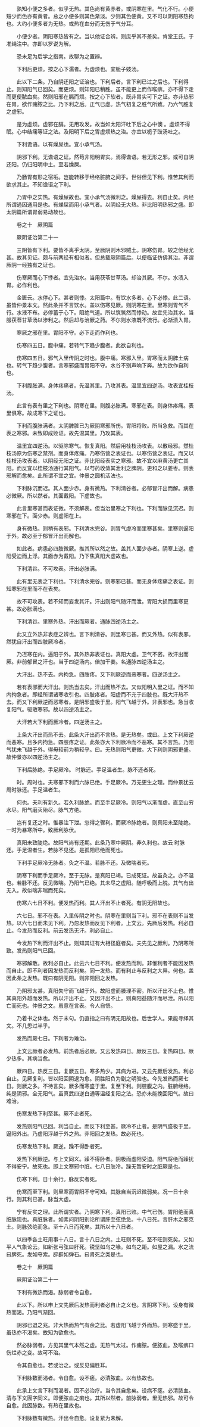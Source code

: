<!-- { "loadSidebar": true } -->
　　孰知小便之多者。似乎无热。其色尚有黄赤者。或阴寒在里。气化不行。小便短少而色亦有黄者。总之小便多则其色渐淡。少则其色便黄。又不可以阴阳寒热拘也。大约小便多者为无热。或热在血分而无伤于气分耳。

　　小便少者。阴阳寒热皆有之。当以他证合辨。则庶乎其不差矣。肯堂王氏。于准绳注中。亦即以罗说为解。

　　恐未足为后学之指南。故聊为之置辨。

　　下利后更烦。按之心下濡者。为虚烦也。宜栀子豉汤。

　　此以下二条。乃自阴还阳之证治也。下利后者。言下利已过之后也。下利得止。则知阳气已回矣。而更烦。则知阳已稍胜。虽不能更上而作喉痹。亦不得下走而更便脓血矣。然则阳邪在膈而烦。按之心下软者。既非胃实可下之证。亦非热邪在胃。欲作痈脓之比。乃下利之后。正气已虚。热气初复之胜气所致。乃六气胜复之虚邪。

　　是为虚烦。虚邪在膈。无用攻发。故当如太阳汗吐下后之心中懊 。虚烦不得眠。心中结痛等证之法。及阳明下后之胃虚烦热之治。亦宜以栀子豉汤吐之。

　　下利谵语。以有燥屎也。宜小承气汤。

　　阴邪下利。无谵语之证。然苟非阳明胃实。焉得谵语。若无形之邪。或可自阴还阳。仍归阳明中土。至若燥屎。

　　乃肠胃有形之宿垢。岂能转移于经络脏腑之间乎。世俗但见下利。惟苦其利而欲求其止。不知谵语之下利。

　　乃胃中之实热。有燥屎故也。宜小承气汤微利之。燥屎得去。利自止矣。内经所谓通因通用是也。有燥屎而用小承气者。以阴经无大热。非比阳明热邪之盛。即太阴篇所谓胃弱易动故也。

　　卷之十　厥阴篇

　　厥阴证治第二十一

　　三阴皆有下利。要皆不离乎太阴。至厥阴则木邪贼土。阴寒伤胃。较之他经尤甚。故其见证。颇与前两经有相似者。但总载厥阴篇后。以便临证仿佛其治。非谓厥阴一经独有之证也。

　　伤寒厥而心下悸者。宜先治水。当用茯苓甘草汤。却治其厥。不尔。水渍入胃。必作利也。

　　金匮云。水停心下。甚者则悸。太阳篇中。有饮水多者。心下必悸。此二语。虽皆仲景本文。然此条并不言饮水。盖以伤寒见厥。则阴寒在里。里寒则胃气不行。水液不布。必停蓄于心下。阻绝气道。所以筑筑然而悸动。故宜先治其水。当服茯苓甘草汤以渗利之。然后却与治厥之药。不尔则水液既不流行。必渐渍入胃。

　　寒厥之邪在里。胃阳不守。必下走而作利也。

　　伤寒四五日。腹中痛。若转气下趋少腹者。此欲自利也。

　　伤寒四五日。邪气入里传阴之时也。腹中痛。寒邪入里。胃寒而太阴脾土病也。转气下趋少腹者。言寒邪盛而胃阳不守。水谷不别声响下奔。故为欲作自利也。

　　下利腹胀满。身体疼痛者。先温其里。乃攻其表。温里宜四逆汤。攻表宜桂枝汤。

　　此言有表有里之下利也。阴寒在里。则腹必胀满。寒邪在表。则身体疼痛。表里俱寒。故成寒下之证也。

　　下利而腹胀满者。太阴脾脏已为厥阴寒邪所伤。胃阳将败。所当急救。而其在表之寒邪。未致即成败证。故先温其里。乃攻其表。

　　温里宜四逆汤。以驱除寒气。恢复真阳。然后用桂枝汤攻表。以散经邪。然桂枝汤原为伤寒之禁剂。而身体疼痛。乃寒伤营之表证也。以寒伤营之表证。而又以桂枝汤攻表者。以阴经无阳之证。非比阳经表实之寒邪。故不宜以麻黄汤更亡其阳。而反宜以桂枝汤通行其阳气。以芍药收敛其泄利之脾阴。更和之以姜枣。则表邪解而愈矣。此所谓不宜之宜。仲景之圆机活法也。

　　下利脉沉而迟。其人面少赤。身有微热。下利清谷者。必郁冒汗出而解。病患必微厥。所以然者。其面戴阳。下虚故也。

　　此言里寒甚而表证微。不须解表。但当治里寒之下利也。下利而脉见沉迟。则寒邪在下。面少赤。则虚阳在上。

　　身有微热。则稍有表邪。下利清水完谷。则胃气虚冷而里寒甚矣。里寒则逼阳于外。故必至于郁冒汗出而解也。

　　如此者。病患必四肢微厥。推其所以然之故。盖其人面少赤者。阴寒上逆。虚阳受迫而上浮。其面赤为戴阳。乃下焦真阳大虚故也。

　　下利清谷。不可攻表。汗出必胀满。

　　此有里无表之下利也。下利清水完谷。则寒邪已甚。而无身体疼痛之表证。则知寒邪在里而不在表矣。

　　故不可攻表。若不知而妄发其汗。汗出则阳气随汗而泄。胃阳大损而里寒更甚。故必胀满也。

　　下利清谷。里寒外热。汗出而厥者。通脉四逆汤主之。

　　此又立外热非表症之辨也。言下利清谷。则里寒已甚。而又外热。似有表邪。然犹自汗出而四肢厥冷者。

　　乃冱寒在内。逼阳于外。其外热非表证也。真阳大虚。卫气不密。故汗出而厥。非前郁冒之汗也。当于四逆汤内。倍加干姜。名通脉四逆汤主之。

　　大汗出。热不去。内拘急。四肢疼。又下利厥逆而恶寒者。四逆汤主之。

　　若有表邪而大汗出。则热当去矣。汗出而热不去。又似阳明入里之证。而不知内拘急者。即经所谓诸寒收引也。四肢疼者。阳虚而不充于四肢也。既大汗热不去。而又下利厥逆而恶寒者。是阴邪盛极于里。阳气飞越于外。非表邪也。急当收复阳气。驱散寒邪。故以四逆汤主之。

　　大汗若大下利而厥冷者。四逆汤主之。

　　上条大汗出而热不去。此条大汗出而不言热。是无热矣。或曰。上文下利厥逆而恶寒。且多内拘急。四肢疼之证。此条亦大下利厥冷而不恶寒。其不言热。乃阳气犹未飞越于外。得毋较前为稍轻乎。曰。无热则阳气更微。大下利则阴邪更盛。故仲景亦以四逆汤主之。

　　下利后脉绝。手足厥冷。 时脉还。手足温者生。脉不还者死。

　　时。周时也。夫寒邪下利而六脉已绝。手足厥冷。万无更生之理。而仲景犹云周时脉还。手足温者生。

　　何也。夫利有新久。若久利脉绝。而至手足厥冷。则阳气以渐而虚。直至山穷水尽。阳气磨灭殆尽。脉气方绝。

　　岂有复还之时。惟暴注下泄。忽得之骤利。而厥冷脉绝者。则真阳未至陡绝。一时为暴寒所中。致厥利脉伏。

　　真阳未致陡绝。故阳气尚有还期。此条乃寒中厥阴。非久利也。故云 时脉还。手足温者生。若脉不见还。是孤阳已绝而死也。

　　下利手足厥冷无脉者。灸之不温。若脉不还。及微喘者死。

　　阴寒下利而手足厥冷。至于无脉。是真阳已竭。已成死证。故虽灸之。亦不温也。若脉不还。反见微喘。乃阳气已绝。其未尽之虚阳。随呼吸而上脱。其气有出无入。故似喘非喘而死矣。

　　伤寒六七日不利。便发热而利。其人汗出不止者死。有阴无阳故也。

　　六七日。邪不在表。入里传阴之时也。阴寒在里则当下利。邪不在表则不当发热。以六七日而未见下利。乃忽发热而反见下利者。上文云。先厥后发热。利必自止。今发热而反利。前云发热无汗。利必自止。

　　今发热下利而汗出不止。则知其证有大相径庭者矣。夫先见之厥利。乃阴寒所致。发热则阳气已回。

　　寒邪解散。故利必自止。此云六七日不利。便发热而利。非惟利者不能因发热而自止。即不利者因发热而反利矣。同一发热。而有利止与反利之大异。何也。盖因此条之发热。既曰有阴无阳。则非阳回之发热。

　　乃阴邪太甚。真阳失守而飞越于外。故阳虚而腠理不密。所以汗出不止也。惟其真阳外越而发热。所以汗出不止。又因汗出不止。则真阳益随汗而尽泄。所以阳亡而死也。仲景之文。虽意在言表。令人自悟。

　　乃着书之体也。然于末句。仍直指之曰有阴无阳故也。后世学人。果能寻绎其文。不几思过半乎。

　　发热而厥七日。下利者为难治。

　　上文云厥者必发热。前热者后必厥。又云发热四日。厥反三日。复热四日。厥少热多。其病当愈。

　　厥四日。热反三日。复厥五日。寒多热少。其病为进。又云先厥后发热。利必自止。见厥复利。皆以阳回阴退为愈。阴胜阳负为剧之明验也。今先发热而厥七日。则厥之多。不待言矣。厥多而寒盛于里。复至下利。则腔腹之内。脏腑经络。纯是阴邪。全无阳气。虽真武四逆白通等温经复阳之法。恐亦未能挽回阳气。故曰难治。

　　伤寒发热下利至甚。厥不止者死。

　　发热则阳气已回。利当自止。而反下利至甚。厥冷不止者。是阴气盛极于里。逼阳外出。乃虚阳浮越于外之热。非阳回之发热。故必死也。

　　伤寒发热下利。厥逆。躁不得卧者死。

　　发热下利厥逆。与上文同义。躁不得卧者。阴极而虚阳受迫。阳气将绝而躁扰不得安宁。故死也。即上文寒邪中脏。七八日肤冷。躁无暂安时之脏厥是也。

　　伤寒下利。日十余行。脉反实者死。

　　伤寒而至下利。则里寒而胃阳不守可知。其脉自当沉迟微弱矣。况一日十余行。则其利已甚。脉当大虚。

　　宁有反实之理。此所谓实者。乃阴寒下利。真阳已败。中气已伤。胃阳绝而真脏脉现也。真脏脉者。如素问阴阳别论所谓肝至弦绝急。十八日死。言肝木之邪克土。则脉弦绝而急。至十八日而死矣。其所以十八日者。

　　以四季各土旺用事十八日。言十八日之内。土旺则不死。至不旺则死矣。又如平人气象论云。如新张弓弦曰肝死。锐坚如乌之喙。如鸟之距。如屋之漏。水之流曰脾死。发如夺索。辟辟如弹石。曰肾死之类是也。

　　卷之十　厥阴篇

　　厥阴证治第二十一

　　下利有微热而渴。脉弱者令自愈。

　　此以下。所以申上文先厥后发热而利者必自止之义也。言阴寒下利。设身有微热而渴。乃阳气渐回。

　　阴邪已退之兆。非大热而热气有余之比。若虚阳飞越于外而热。则寒盛于里。虽热亦不渴矣。故知为欲愈也。

　　然必脉弱者。方见其里气本然之虚。无热气太过。作痈脓。便脓血。及喉痹口伤烂赤之变。故可不治。

　　令其自愈也。若或治之。或反见偏胜耳。

　　下利脉数而渴者。令自愈。设不瘥。必清脓血。以有热故也。

　　此承上文言下利而渴者。固不必治疗。当令其自愈矣。设病不瘥。必清脓血。清与下文圊字同义。即便脓血之痢也。其所以然者。前脉弱者。里无热邪。故可令自愈。此因脉数。有热在里故也。

　　下利脉数有微热。汗出令自愈。设复紧为未解。

